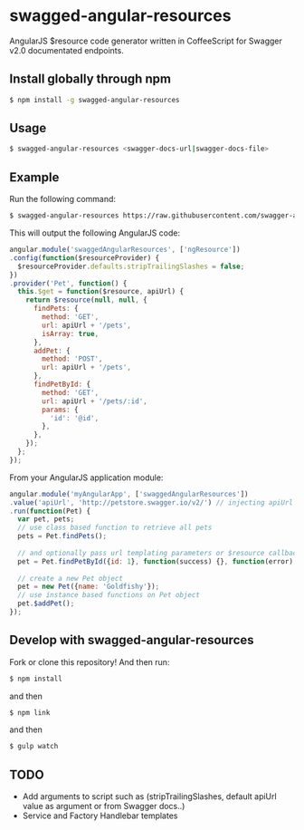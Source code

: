 swagged-angular-resources
=========================
AngularJS $resource code generator written in CoffeeScript for Swagger v2.0 documentated endpoints.
## Install globally through npm
```bash
$ npm install -g swagged-angular-resources
```
## Usage
```bash
$ swagged-angular-resources <swagger-docs-url|swagger-docs-file>
```
## Example
Run the following command:
```bash
$ swagged-angular-resources https://raw.githubusercontent.com/swagger-api/swagger-spec/master/examples/v2.0/json/petstore-expanded.json
```
This will output the following AngularJS code:
```javascript
angular.module('swaggedAngularResources', ['ngResource'])
.config(function($resourceProvider) {
  $resourceProvider.defaults.stripTrailingSlashes = false;
})
.provider('Pet', function() {
  this.$get = function($resource, apiUrl) {
    return $resource(null, null, {
      findPets: {
        method: 'GET',
        url: apiUrl + '/pets',
        isArray: true,
      },
      addPet: {
        method: 'POST',
        url: apiUrl + '/pets',
      },
      findPetById: {
        method: 'GET',
        url: apiUrl + '/pets/:id',
        params: {
          'id': '@id',
        },
      },
    });
  };
});
```
From your AngularJS application module:
```javascript
angular.module('myAngularApp', ['swaggedAngularResources'])
.value('apiUrl', 'http://petstore.swagger.io/v2/') // injecting apiUrl
.run(function(Pet) {
  var pet, pets;
  // use class based function to retrieve all pets
  pets = Pet.findPets();
  
  // and optionally pass url templating parameters or $resource callbacks
  pet = Pet.findPetById({id: 1}, function(success) {}, function(error) {});
  
  // create a new Pet object
  pet = new Pet({name: 'Goldfishy'});
  // use instance based functions on Pet object
  pet.$addPet();
});

```
## Develop with swagged-angular-resources
Fork or clone this repository! And then run:
```bash
$ npm install 
```
and then
```bash
$ npm link
```
and then
```bash
$ gulp watch
```
## TODO
- Add arguments to script such as (stripTrailingSlashes, default apiUrl value as argument or from Swagger docs..)
- Service and Factory Handlebar templates
